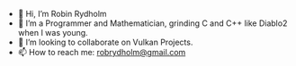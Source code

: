 - 👋 Hi, I’m Robin Rydholm
- 👀 I’m a Programmer and Mathematician,
grinding C and C++ like Diablo2 when I was young.
- 💞️ I’m looking to collaborate on Vulkan Projects.
- 📫 How to reach me: robrydholm@gmail.com

<!---
Rlocksley/Rlocksley is a ✨ special ✨ repository because its `README.md` (this file) appears on your GitHub profile.
You can click the Preview link to take a look at your changes.
--->
